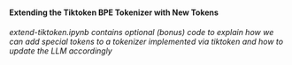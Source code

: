 #### Extending the Tiktoken BPE Tokenizer with New Tokens

###### extend-tiktoken.ipynb contains optional (bonus) code to explain how we can add special tokens to a tokenizer implemented via tiktoken and how to update the LLM accordingly